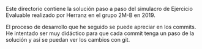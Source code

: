 Este directorio contiene la solución paso a paso del simulacro de
Ejercicio Evaluable realizado por Herranz en el grupo 2M-B en 2019.

El proceso de desarrollo que he seguido se puede apreciar en los
commits. He intentado ser muy didáctico para que cada commit tenga un
paso de la solución y así se puedan ver los cambios con git.
